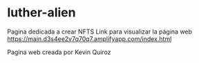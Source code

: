 # luther-alien
Pagina dedicada a crear NFTS
Link para visualizar la página web
https://main.d3s4ee2v7q70q7.amplifyapp.com/index.html





Pagina web creada por Kevin Quiroz
